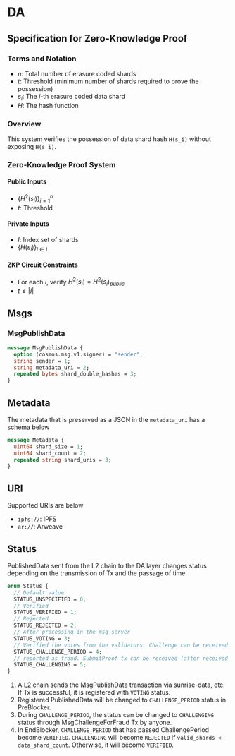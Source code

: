 # DA

## Specification for Zero-Knowledge Proof

### Terms and Notation

- $n$: Total number of erasure coded shards
- $t$: Threshold (minimum number of shards required to prove the possession)
- $s_i$: The $i$-th erasure coded data shard
- $H$: The hash function

### Overview

This system verifies the possession of data shard hash `H(s_i)` without exposing `H(s_i)`.

### Zero-Knowledge Proof System

#### Public Inputs

- $\{H^2(s_i)\}_{i=1}^n$
- $t$: Threshold

#### Private Inputs

- $I$: Index set of shards
- $\{H(s_i)\}_{i \in I}$

#### ZKP Circuit Constraints

- For each $i$, verify $H^2(s_i) = H^2(s_i)_{public}$
- $t \le |I|$

## Msgs

### MsgPublishData

```protobuf
message MsgPublishData {
  option (cosmos.msg.v1.signer) = "sender";
  string sender = 1;
  string metadata_uri = 2;
  repeated bytes shard_double_hashes = 3;
}
```

## Metadata

The metadata that is preserved as a JSON in the `metadata_uri` has a schema below

```protobuf
message Metadata {
  uint64 shard_size = 1;
  uint64 shard_count = 2;
  repeated string shard_uris = 3;
}
```

## URI

Supported URIs are below

- `ipfs://`: IPFS
- `ar://`: Arweave

## Status

PublishedData sent from the L2 chain to the DA layer changes status depending on the transmission of Tx and the passage of time.

```protobuf
enum Status {
  // Default value
  STATUS_UNSPECIFIED = 0;
  // Verified
  STATUS_VERIFIED = 1;
  // Rejected
  STATUS_REJECTED = 2;
  // After processing in the msg_server
  STATUS_VOTING = 3;
  // Verified the votes from the validators. Challenge can be received (after preBlocker)
  STATUS_CHALLENGE_PERIOD = 4;
  // reported as fraud. SubmitProof tx can be received (after received ChallengeForFraud tx)
  STATUS_CHALLENGING = 5;
}
```

1. A L2 chain sends the MsgPublishData transaction via sunrise-data, etc. If Tx is successful, it is registered with `VOTING` status.
1. Registered PublishedData will be changed to `CHALLENGE_PERIOD` status in PreBlocker.
1. During `CHALLENGE_PERIOD`, the status can be changed to `CHALLENGING` status through MsgChallengeForFraud Tx by anyone.
1. In EndBlocker, `CHALLENGE_PERIOD` that has passed ChallengePeriod become `VERIFIED`. `CHALLENGING` will become `REJECTED` if `valid_shards < data_shard_count`. Otherwise, it will become `VERIFIED`.
